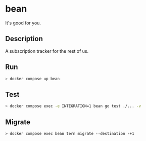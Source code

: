 # bean
It's good for you.

## Description

A subscription tracker for the rest of us.

## Run

```bash
> docker compose up bean
```

## Test

```bash
> docker compose exec -e INTEGRATION=1 bean go test ./... -v
```

## Migrate

```
> docker compose exec bean tern migrate --destination -+1
```
